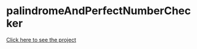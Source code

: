 # palindromeAndPerfectNumberChecker

[Click here to see the project](https://mehmetcakir1.github.io/palindromeAndPerfectNumberChecker.js/)
![]()

